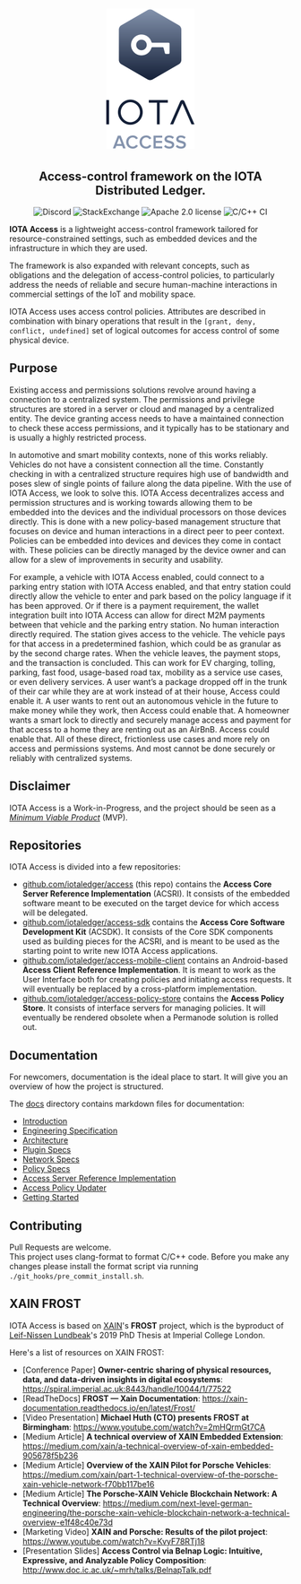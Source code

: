 <h1 align="center">
  <img src="access.png">
</h1>
<h2 align="center">
Access-control framework on the IOTA Distributed Ledger.
</h2>

<p align="center">
  <a href="https://discord.iota.org/" style="text-decoration:none;"><img src="https://img.shields.io/badge/Discord-9cf.svg?logo=discord" alt="Discord"></a>
    <a href="https://iota.stackexchange.com/" style="text-decoration:none;"><img src="https://img.shields.io/badge/StackExchange-9cf.svg?logo=stackexchange" alt="StackExchange"></a>
    <a href="https://github.com/iotaledger/iota.c/blob/master/LICENSE" style="text-decoration:none;"><img src="https://img.shields.io/github/license/iotaledger/iota.c.svg" alt="Apache 2.0 license"></a>
    <img src="https://github.com/iotaledger/access/workflows/C/C++%20CI/badge.svg" alt="C/C++ CI">
</p>

**IOTA Access** is a lightweight access-control framework tailored for resource-constrained settings, such as embedded devices and the infrastructure in which they are used.

The framework is also expanded with relevant concepts, such as obligations and the delegation of access-control policies, to particularly address the needs of reliable and secure human-machine interactions in commercial settings of the IoT and mobility space.

IOTA Access uses access control policies. Attributes are described in combination with binary operations that result in the `[grant, deny, conflict, undefined]` set of logical outcomes for access control of some physical device.

## Purpose
Existing access and permissions solutions revolve around having a connection to a centralized system. The permissions and privilege structures are stored in a server or cloud and managed by a centralized entity. The device granting access needs to have a maintained connection to check these access permissions, and it typically has to be stationary and is usually a highly restricted process.

In automotive and smart mobility contexts, none of this works reliably. Vehicles do not have a consistent connection all the time. Constantly checking in with a centralized structure requires high use of bandwidth and poses slew of single points of failure along the data pipeline. With the use of IOTA Access, we look to solve this. IOTA Access decentralizes access and permission structures and is working towards allowing them to be embedded into the devices and the individual processors on those devices directly. This is done with a new policy-based management structure that focuses on device and human interactions in a direct peer to peer context. Policies can be embedded into devices and devices they come in contact with. These policies can be directly managed by the device owner and can allow for a slew of improvements in security and usability.

For example, a vehicle with IOTA Access enabled, could connect to a parking entry station with IOTA Access enabled, and that entry station could directly allow the vehicle to enter and park based on the policy language if it has been approved. Or if there is a payment requirement, the wallet integration built into IOTA Access can allow for direct M2M payments between that vehicle and the parking entry station. No human interaction directly required. The station gives access to the vehicle. The vehicle pays for that access in a predetermined fashion, which could be as granular as by the second charge rates. When the vehicle leaves, the payment stops, and the transaction is concluded. This can work for EV charging, tolling, parking, fast food, usage-based road tax, mobility as a service use cases, or even delivery services. A user want’s a package dropped off in the trunk of their car while they are at work instead of at their house, Access could enable it. A user wants to rent out an autonomous vehicle in the future to make money while they work, then Access could enable that. A homeowner wants a smart lock to directly and securely manage access and payment for that access to a home they are renting out as an AirBnB. Access could enable that. All of these direct, frictionless use cases and more rely on access and permissions systems. And most cannot be done securely or reliably with centralized systems.

## Disclaimer
IOTA Access is a Work-in-Progress, and the project should be seen as a [*Minimum Viable Product*](https://en.wikipedia.org/wiki/Minimum_viable_product) (MVP).

## Repositories
IOTA Access is divided into a few repositories:
 - [github.com/iotaledger/access](https://github.com/iotaledger/access.git) (this repo) contains the **Access Core Server Reference Implementation** (ACSRI). It consists of the embedded software meant to be executed on the target device for which access will be delegated.
 - [github.com/iotaledger/access-sdk](https://github.com/iotaledger/access-sdk.git) contains the **Access Core Software Development Kit** (ACSDK). It consists of the Core SDK components used as building pieces for the ACSRI, and is meant to be used as the starting point to write new IOTA Access applications.
 - [github.com/iotaledger/access-mobile-client](https://github.com/iotaledger/access-mobile-client.git) contains an Android-based **Access Client Reference Implementation**. It is meant to work as the User Interface both for creating policies and initiating access requests. It will eventually be replaced by a cross-platform implementation.
 - [github.com/iotaledger/access-policy-store](https://github.com/iotaledger/access-policy-store) contains the **Access Policy Store**. It consists of interface servers for managing policies. It will eventually be rendered obsolete when a Permanode solution is rolled out.

## Documentation
For newcomers, documentation is the ideal place to start. It will give you an overview of how the project is structured.

The [docs](/docs) directory contains markdown files for documentation:
 - [Introduction](/docs/01-introduction.md)
 - [Engineering Specification](/docs/02-engineering-specs.md)
 - [Architecture](/docs/03-architecture.md)
 - [Plugin Specs](/docs/04-plugin-specs.md)
 - [Network Specs](/docs/05-asn-specs.md)
 - [Policy Specs](/docs/06-policy-specs.md)
 - [Access Server Reference Implementation](/docs/07-asri.md)
 - [Access Policy Updater](/docs/08-apu.md)
 - [Getting Started](/docs/09-getting-started.md)

## Contributing  

Pull Requests are welcome.  
This project uses clang-format to format C/C++ code. Before you make any changes please install the format script via running `./git_hooks/pre_commit_install.sh`.  

## XAIN FROST
IOTA Access is based on [XAIN](https://www.xain.io/)'s **FROST** project, which is the byproduct of [Leif-Nissen Lundbeak](https://www.researchgate.net/profile/Leif_Nissen_Lundbaek)'s 2019 PhD Thesis at Imperial College London.

Here's a list of resources on XAIN FROST:

* [Conference Paper] **Owner-centric sharing of physical resources, data, and data-driven insights in digital ecosystems**: https://spiral.imperial.ac.uk:8443/handle/10044/1/77522
* [ReadTheDocs] **FROST — Xain Documentation**: https://xain-documentation.readthedocs.io/en/latest/Frost/
* [Video Presentation] **Michael Huth (CTO) presents FROST at Birmingham**: https://www.youtube.com/watch?v=2mHQrmGt7CA
* [Medium Article] **A technical overview of XAIN Embedded Extension**: https://medium.com/xain/a-technical-overview-of-xain-embedded-905678f5b236
* [Medium Article] **Overview of the XAIN Pilot for Porsche Vehicles**: https://medium.com/xain/part-1-technical-overview-of-the-porsche-xain-vehicle-network-f70bb117be16
* [Medium Article] **The Porsche-XAIN Vehicle Blockchain Network: A Technical Overview**: https://medium.com/next-level-german-engineering/the-porsche-xain-vehicle-blockchain-network-a-technical-overview-e1f48c40e73d
* [Marketing Video] **XAIN and Porsche: Results of the pilot project**: https://www.youtube.com/watch?v=KvyF78RTj18
* [Presentation Slides] **Access Control via Belnap Logic: Intuitive, Expressive, and Analyzable Policy Composition**: http://www.doc.ic.ac.uk/~mrh/talks/BelnapTalk.pdf
